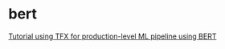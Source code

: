 # bert

 [Tutorial using TFX for production-level ML pipeline using BERT](https://github.com/adrienpayong/bert/blob/main/TFX_Pipeline_for_Bert_Preprocessing.ipynb)
